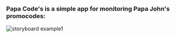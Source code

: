 ### Papa Code's is a simple app for monitoring Papa John's promocodes:

![storyboard example1](https://i.ibb.co/VWWGX25/Simulator-Screen-Shot-i-Phone-8-2020-02-25-at-02-22-29.png)
